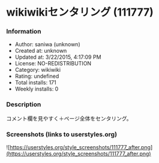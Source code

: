 # wikiwikiセンタリング (111777)

### Information
- Author: saniwa (unknown)
- Created at: unknown
- Updated at: 3/22/2015, 4:17:09 PM
- License: NO-REDISTRIBUTION
- Category: wikiwiki
- Rating: undefined
- Total installs: 171
- Weekly installs: 0


### Description
コメント欄を見やすく＋ページ全体をセンタリング。


### Screenshots (links to userstyles.org)
![https://userstyles.org/style_screenshots/111777_after.png](https://userstyles.org/style_screenshots/111777_after.png)


